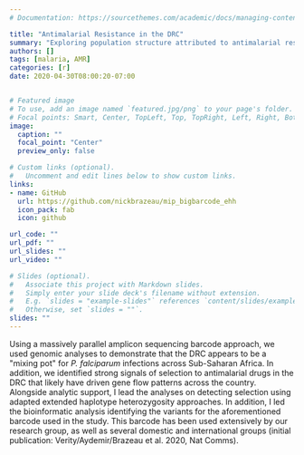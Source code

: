 ```yaml
---
# Documentation: https://sourcethemes.com/academic/docs/managing-content/

title: "Antimalarial Resistance in the DRC"
summary: "Exploring population structure attributed to antimalarial resistance in the Democratic Republic of the Congo"
authors: []
tags: [malaria, AMR]
categories: [r]
date: 2020-04-30T08:00:20-07:00


# Featured image
# To use, add an image named `featured.jpg/png` to your page's folder.
# Focal points: Smart, Center, TopLeft, Top, TopRight, Left, Right, BottomLeft, Bottom, BottomRight.
image:
  caption: ""
  focal_point: "Center"
  preview_only: false

# Custom links (optional).
#   Uncomment and edit lines below to show custom links.
links:
- name: GitHub
  url: https://github.com/nickbrazeau/mip_bigbarcode_ehh
  icon_pack: fab
  icon: github

url_code: ""
url_pdf: ""
url_slides: ""
url_video: ""

# Slides (optional).
#   Associate this project with Markdown slides.
#   Simply enter your slide deck's filename without extension.
#   E.g. `slides = "example-slides"` references `content/slides/example-slides.md`.
#   Otherwise, set `slides = ""`.
slides: ""
---
```

Using a massively parallel amplicon sequencing barcode approach, we used genomic analyses to demonstrate that the DRC appears to be a "mixing pot" for _P. falciparum_ infections across Sub-Saharan Africa. In addition, we identified strong signals of selection to antimalarial drugs in the DRC that likely have driven gene flow patterns across the country. Alongside analytic support, I lead the analyses on detecting selection using adapted extended haplotype heterozygosity approaches. In addition, I led the bioinformatic analysis identifying the variants for the aforementioned barcode used in the study. This barcode has been used extensively by our research group, as well as several domestic and international groups (initial publication: Verity/Aydemir/Brazeau et al. 2020, Nat Comms).



[^1]: Verity R, Aydemir O, Brazeau NF, Watson OJ, Hathaway NJ, Mwandagalirwa MK, Marsh PW, Thwai K, Fulton T, Denton M, Morgan AP, Parr JB, Tumwebaze PK, Conrad M, Rosenthal PJ, Ishengoma DS, Ngondi J, Gutman J, Mulenga M, Norris DE, Moss WJ, Mensah BA, Myers-Hansen JL, Ghansah A, Tshefu AK, Ghani AC, Meshnick SR, Bailey JA, Juliano JJ. The impact of antimalarial resistance on the genetic structure of Plasmodium falciparum in the DRC. Nat Commun. 2020 Apr 30;11(1):2107. doi: 10.1038/s41467-020-15779-8. PMID: 32355199; PMCID: PMC7192906.
